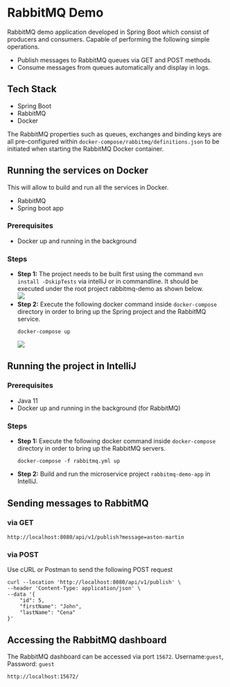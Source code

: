 # RabbitMQ Demo
RabbitMQ demo application developed in Spring Boot which consist of producers and consumers. Capable of performing the following simple operations.
- Publish messages to RabbitMQ queues via GET and POST methods.
- Consume messages from queues automatically and display in logs.


## Tech Stack
- Spring Boot
- RabbitMQ
- Docker

The RabbitMQ properties such as queues, exchanges and binding keys are all 
pre-configured within `docker-compose/rabbitmq/definitions.json` to be initiated when starting the RabbitMQ Docker container.

## Running the services on Docker
This will allow to build and run all the services in Docker.

- RabbitMQ
- Spring boot app

### Prerequisites
- Docker up and running in the background

### Steps
- **Step 1:** The project needs to be built first using the command `mvn install -DskipTests` via intelliJ or in commandline. It should be executed under the root project rabbitmq-demo as shown below.<br/>
![](https://i.imgur.com/oa9scAe.png)
- **Step 2:** Execute the following docker command inside `docker-compose` directory in order to bring up the Spring project and the RabbitMQ service.
    ```
    docker-compose up 
    ```
  ![](https://i.imgur.com/KQy0APl.png)


## Running the project in IntelliJ

### Prerequisites
- Java 11
- Docker up and running in the background (for RabbitMQ)

### Steps
- **Step 1:** Execute the following docker command inside `docker-compose` directory in order to bring up the RabbitMQ servers.
    ```
    docker-compose -f rabbitmq.yml up 
    ```
- **Step 2:** Build and run the microservice project `rabbitmq-demo-app` in IntelliJ.

## Sending messages to RabbitMQ

### via GET
```agsl
http://localhost:8080/api/v1/publish?message=aston-martin
```


### via POST
Use cURL or Postman to send the following POST request
```agsl
curl --location 'http://localhost:8080/api/v1/publish' \
--header 'Content-Type: application/json' \
--data '{
    "id": 5,
    "firstName": "John",
    "lastName": "Cena"
}'
```

## Accessing the RabbitMQ dashboard
The RabbitMQ dashboard can be accessed via port `15672`. Username:`guest`, Password: `guest`
```agsl
http://localhost:15672/
```

